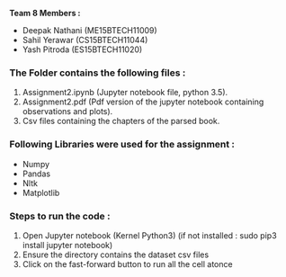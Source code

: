 **Team 8 Members :**
* Deepak Nathani (ME15BTECH11009)
* Sahil Yerawar (CS15BTECH11044)
* Yash Pitroda (ES15BTECH11020)

### The Folder contains the following files :
1. Assignment2.ipynb (Jupyter notebook file, python 3.5).
2. Assignment2.pdf (Pdf version of the jupyter notebook containing observations and plots).
3. Csv files containing the chapters of the parsed book.


### Following Libraries were used for the assignment :
* Numpy
* Pandas
* Nltk
* Matplotlib

### Steps to run the code :
1. Open Jupyter notebook (Kernel Python3)  (if not installed : sudo pip3 install jupyter notebook)
2. Ensure the directory contains the dataset csv files
3. Click on the fast-forward button to run all the cell atonce 

